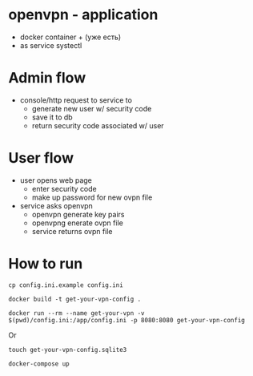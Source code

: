 
# openvpn - application
- docker container + (уже есть)
- as service systectl

# Admin flow
- console/http request to service to
    - generate new user w/ security code
    - save it to db
    - return security code associated w/ user

# User flow
- user opens web page
    - enter security code
    - make up password for new ovpn file
- service asks openvpn
    - openvpn generate key pairs
    - openvpng enerate ovpn file
    - service returns ovpn file
    
    
# How to run
`cp config.ini.example config.ini`

`docker build -t get-your-vpn-config .`

`docker run --rm --name get-your-vpn -v $(pwd)/config.ini:/app/config.ini -p 8080:8080 get-your-vpn-config`

Or

`touch get-your-vpn-config.sqlite3`

`docker-compose up`
